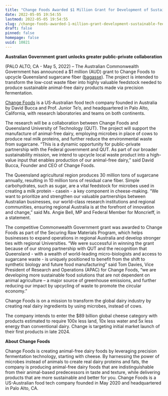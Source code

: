 ```yaml
---
title: "Change Foods Awarded $1 Million Grant for Development of Sustainable Feedstock for Animal-Free Dairy"
date: 2022-05-05 19:54:55
lastmod: 2022-05-05 19:54:55
slug: /change-foods-awarded-1-million-grant-development-sustainable-feedstock-animal-free-dairy
draft: false
pinned: false
homepage: false
uuid: 10821
---
```

<p><strong>Australian Government grant unlocks greater public-private collaboration</strong></p>
<p>(PALO ALTO, CA - May 5, 2022) – The Australian Commonwealth Government has announced a $1 million (AUD) grant to Change Foods to upcycle Queensland sugarcane fiber (<a href="https://en.wikipedia.org/wiki/Bagasse">bagasse</a>). The project is intended to transform the low-cost waste fiber into highly valuable feedstock needed to produce sustainable animal-free dairy products made via precision fermentation.</p>
<p><a href="http://changefoods.com/">Change Foods</a> is a US-Australian food tech company founded in Australia by David Bucca and Prof. Junior Te’o, and headquartered in Palo Alto, California, with research laboratories and teams on both continents.</p>
<p>The research will be a collaboration between Change Foods and Queensland University of Technology (QUT). The project will support the manufacture of animal-free dairy, employing microbes in place of cows to produce real milk proteins, and further reduce the environmental waste from sugarcane. “This is a dynamic opportunity for public-private partnership with the Federal government and QUT. As part of our broader sustainability mission, we intend to upcycle local waste product into a high-value input that enables production of our animal-free dairy,” said David Bucca, Founder and CEO of Change Foods.</p>
<p>The Queensland agricultural region produces 30 million tons of sugarcane annually, resulting in 10 million tons of residual cane fiber. Simple carbohydrates, such as sugar, are a vital feedstock for microbes used in creating a milk protein - casein - a key component in cheese-making. “We want to prioritize and strengthen our valuable partnerships between Australian businesses, our world-class research institutions and regional communities, ensuring regional Australia is at the forefront of innovation and change,” said Ms. Angie Bell, MP and Federal Member for Moncrieff, in a statement.</p>
<p>The competitive Commonwealth Government grant was awarded to Change Foods as part of the Securing Raw Materials Program, which helps businesses to expand operations in regional Australia and develop stronger ties with regional Universities. “We were successful in winning the grant because of our strong partnership with QUT and the recognition that Queensland - with a wealth of world-leading micro-biologists and access to sugarcane waste - is uniquely positioned to benefit from the shift to synthetic biology and future food manufacturing” said Tom Davies, Vice President of Research and Operations (APAC) for Change Foods, “we are developing more sustainable food solutions that are not dependent on animal agriculture – a major source of greenhouse emissions, and further reducing our impact by upcycling of waste to promote the circular economy.”</p>
<p>Change Foods is on a mission to transform the global dairy industry by creating real dairy ingredients by using microbes, instead of cows.</p>
<p>The company intends to enter the $89 billion global cheese category with products estimated to require 100x less land, 10x less water and 5x less energy than conventional dairy. Change is targeting initial market launch of their first products in late 2024.</p>
<p><strong>About Change Foods</strong></p>
<p>Change Foods is creating animal-free dairy foods by leveraging precision fermentation technology, starting with cheese. By harnessing the power of microbes instead of animals to create real dairy proteins and fats, the company is producing animal-free dairy foods that are indistinguishable from their animal-based predecessors in taste and texture, while delivering products that are more sustainable and better for you. Change Foods is a US-Australian food tech company founded in May 2020 and headquartered in Palo Alto, CA.</p>
